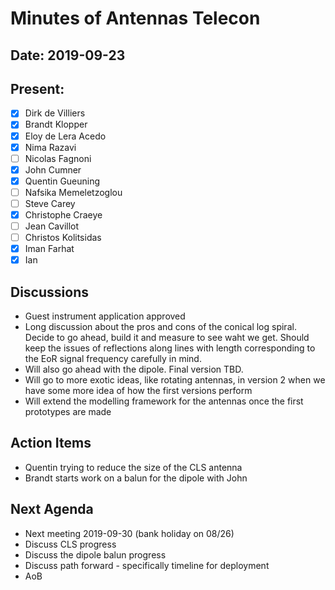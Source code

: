 # Minutes of Antennas Telecon
## Date: 2019-09-23
## Present: 
- [x] Dirk de Villiers
- [x] Brandt Klopper
- [x] Eloy de Lera Acedo
- [x] Nima Razavi
- [ ] Nicolas Fagnoni
- [x] John Cumner
- [x] Quentin Gueuning
- [ ] Nafsika Memeletzoglou
- [ ] Steve Carey
- [x] Christophe Craeye
- [ ] Jean Cavillot
- [ ] Christos Kolitsidas
- [x] Iman Farhat
- [x] Ian 

## Discussions
- Guest instrument application approved
- Long discussion about the pros and cons of the conical log spiral.  Decide to go ahead, build it and measure to see waht we get.  Should keep the issues of reflections along lines with length corresponding to the EoR signal frequency carefully in mind.
- Will also go ahead with the dipole.  Final version TBD.
- Will go to more exotic ideas, like rotating antennas, in version 2 when we have some more idea of how the first versions perform
- Will extend the modelling framework for the antennas once the first prototypes are made

## Action Items
- Quentin trying to reduce the size of the CLS antenna
- Brandt starts work on a balun for the dipole with John

## Next Agenda
- Next meeting 2019-09-30 (bank holiday on 08/26)
- Discuss CLS progress
- Discuss the dipole balun progress
- Discuss path forward - specifically timeline for deployment
- AoB
